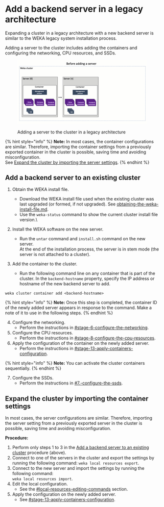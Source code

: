 # Add a backend server in a legacy architecture

Expanding a cluster in a legacy architecture with a new backend server is similar to the WEKA legacy system installation process.

Adding a server to the cluster includes adding the containers and configuring the networking, CPU resources, and SSDs.

<figure><img src="../../.gitbook/assets/add_server_single.gif" alt=""><figcaption><p>Adding a server to the cluster in a legacy architecture</p></figcaption></figure>

{% hint style="info" %}
**Note:** In most cases, the container configurations are similar. Therefore, importing the container settings from a previously exported container in the cluster is possible, saving time and avoiding misconfiguration. \
See [Expand the cluster by importing the server settings](stages-in-adding-a-backend-host.md#expand-the-cluster-by-importing-the-server-settings).
{% endhint %}

## Add a backend server to an existing cluster

1. Obtain the WEKA install file.
   * Download the WEKA install file used when the existing cluster was last upgraded (or formed, if not upgraded). See [obtaining-the-weka-install-file.md](../../install/bare-metal/obtaining-the-weka-install-file.md "mention").
   * Use the `weka-status` command to show the current cluster install file version.\

2. Install the WEKA software on the new server.
   * Run the `untar` command and `install.sh` command on the new server.\
     At the end of the installation process, the server is in stem mode (the server is not attached to a cluster).
3. Add the container to the cluster.
   * Run the following command line on any container that is part of the cluster. In the `backend-hostname` property, specify the IP address or hostname of the new backend server to add.

```
weka cluster container add <backend-hostname>

```

{% hint style="info" %}
**Note:** Once this step is completed, the container ID of the newly added server appears in response to the command. Make a note of it to use in the following steps.
{% endhint %}

4. Configure the networking.
   * Perform the instructions in [#stage-6-configure-the-networking](../../install/bare-metal/using-cli.md#stage-6-configure-the-networking "mention").
5. Configure the CPU resources.
   * Perform the instructions in [#stage-8-configure-the-cpu-resources](../../install/bare-metal/using-cli.md#stage-8-configure-the-cpu-resources "mention").
6. Apply the configuration of the container on the newly added server.
   * Perform the instructions in [#stage-13-apply-containers-configuration](../../install/bare-metal/using-cli.md#stage-13-apply-containers-configuration "mention").

{% hint style="info" %}
**Note:** You can activate the cluster containers sequentially.
{% endhint %}

7. Configure the SSDs.
   * Perform the instructions in [#7.-configure-the-ssds](../../install/bare-metal/using-cli.md#7.-configure-the-ssds "mention").

## Expand the cluster by importing the container settings

In most cases, the server configurations are similar. Therefore, importing the server setting from a previously exported server in the cluster is possible, saving time and avoiding misconfiguration.

**Procedure:**

1. Perform only steps 1 to 3 in the [Add a backend server to an existing cluster](stages-in-adding-a-backend-host.md#add-a-backend-server-to-an-existing-cluster) procedure (above).
2. Connect to one of the servers in the cluster and export the settings by running the following command: `weka local resources export`.
3. Connect to the new server and import the settings by running the following command: \
   `weka local resources import`.
4. Edit the local configuration.
   * See the [#local-resources-editing-commands](expansion-of-specific-resources.md#local-resources-editing-commands "mention") section.
5. Apply the configuration on the newly added server.
   * See [#stage-13-apply-containers-configuration](../../install/bare-metal/using-cli.md#stage-13-apply-containers-configuration "mention").
